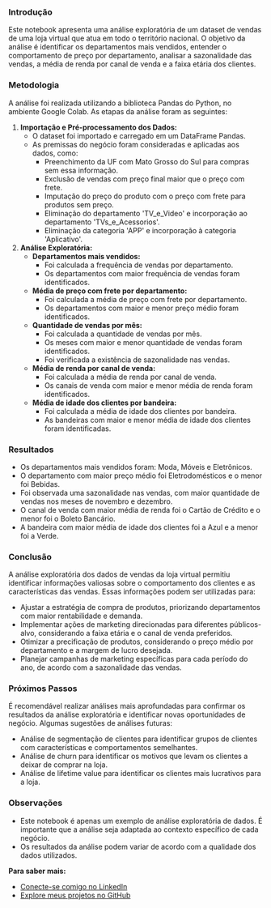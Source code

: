 ### Introdução

Este notebook apresenta uma análise exploratória de um dataset de vendas de uma loja virtual que atua em todo o território nacional. O objetivo da análise é identificar os departamentos mais vendidos, entender o comportamento de preço por departamento, analisar a sazonalidade das vendas, a média de renda por canal de venda e a faixa etária dos clientes.

### Metodologia

A análise foi realizada utilizando a biblioteca Pandas do Python, no ambiente Google Colab. As etapas da análise foram as seguintes:

1. **Importação e Pré-processamento dos Dados:**
    * O dataset foi importado e carregado em um DataFrame Pandas.
    * As premissas do negócio foram consideradas e aplicadas aos dados, como:
        * Preenchimento da UF com Mato Grosso do Sul para compras sem essa informação.
        * Exclusão de vendas com preço final maior que o preço com frete.
        * Imputação do preço do produto com o preço com frete para produtos sem preço.
        * Eliminação do departamento 'TV_e_Video' e incorporação ao departamento 'TVs_e_Acessorios'.
        * Eliminação da categoria 'APP' e incorporação à categoria 'Aplicativo'.
2. **Análise Exploratória:**
    * **Departamentos mais vendidos:**
        * Foi calculada a frequência de vendas por departamento.
        * Os departamentos com maior frequência de vendas foram identificados.
    * **Média de preço com frete por departamento:**
        * Foi calculada a média de preço com frete por departamento.
        * Os departamentos com maior e menor preço médio foram identificados.
    * **Quantidade de vendas por mês:**
        * Foi calculada a quantidade de vendas por mês.
        * Os meses com maior e menor quantidade de vendas foram identificados.
        * Foi verificada a existência de sazonalidade nas vendas.
    * **Média de renda por canal de venda:**
        * Foi calculada a média de renda por canal de venda.
        * Os canais de venda com maior e menor média de renda foram identificados.
    * **Média de idade dos clientes por bandeira:**
        * Foi calculada a média de idade dos clientes por bandeira.
        * As bandeiras com maior e menor média de idade dos clientes foram identificadas.

### Resultados

* Os departamentos mais vendidos foram: Moda, Móveis e Eletrônicos.
* O departamento com maior preço médio foi Eletrodomésticos e o menor foi Bebidas.
* Foi observada uma sazonalidade nas vendas, com maior quantidade de vendas nos meses de novembro e dezembro.
* O canal de venda com maior média de renda foi o Cartão de Crédito e o menor foi o Boleto Bancário.
* A bandeira com maior média de idade dos clientes foi a Azul e a menor foi a Verde.

### Conclusão

A análise exploratória dos dados de vendas da loja virtual permitiu identificar informações valiosas sobre o comportamento dos clientes e as características das vendas. Essas informações podem ser utilizadas para:

* Ajustar a estratégia de compra de produtos, priorizando departamentos com maior rentabilidade e demanda.
* Implementar ações de marketing direcionadas para diferentes públicos-alvo, considerando a faixa etária e o canal de venda preferidos.
* Otimizar a precificação de produtos, considerando o preço médio por departamento e a margem de lucro desejada.
* Planejar campanhas de marketing específicas para cada período do ano, de acordo com a sazonalidade das vendas.

### Próximos Passos

É recomendável realizar análises mais aprofundadas para confirmar os resultados da análise exploratória e identificar novas oportunidades de negócio. Algumas sugestões de análises futuras:

* Análise de segmentação de clientes para identificar grupos de clientes com características e comportamentos semelhantes.
* Análise de churn para identificar os motivos que levam os clientes a deixar de comprar na loja.
* Análise de lifetime value para identificar os clientes mais lucrativos para a loja.

### Observações

* Este notebook é apenas um exemplo de análise exploratória de dados. É importante que a análise seja adaptada ao contexto específico de cada negócio.
* Os resultados da análise podem variar de acordo com a qualidade dos dados utilizados.

**Para saber mais:**

* [Conecte-se comigo no LinkedIn](https://www.linkedin.com/in/daniel-braga-reis-725aa012a/)
* [Explore meus projetos no GitHub](https://github.com/Danielbrgs?tab=repositories)

